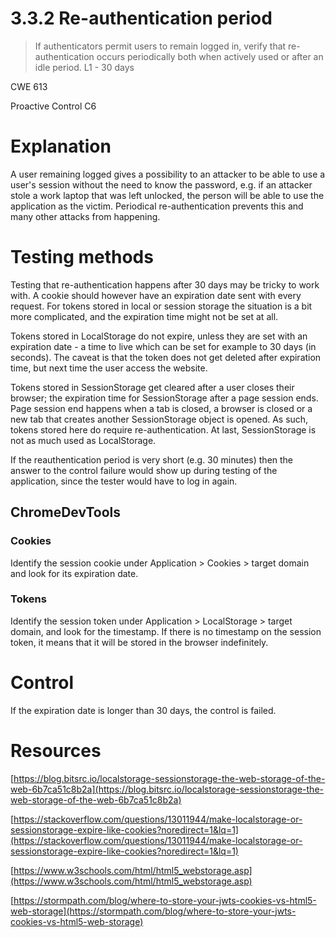 # 3.3.2 Re-authentication period

> If authenticators permit users to remain logged in, verify that re-authentication occurs periodically both when actively used or after an idle period. L1 - 30 days

CWE 613

Proactive Control C6

# Explanation

A user remaining logged gives a possibility to an attacker to be able to use a user's session without the need to know the password, e.g. if an attacker stole a work laptop that was left unlocked, the person will be able to use the application as the victim. Periodical re-authentication prevents this and many other attacks from happening. 

# Testing methods

Testing that re-authentication happens after 30 days may be tricky to work with. A cookie should however have an expiration date sent with every request. For tokens stored in local or session storage the situation is a bit more complicated, and the expiration time might not be set at all.

Tokens stored in LocalStorage do not expire, unless they are set with an expiration date - a time to live which can be set for example to 30 days (in seconds). The caveat is that the token does not get deleted after expiration time, but next time the user access the website. 

Tokens stored in SessionStorage get cleared after a user closes their browser; the expiration time for SessionStorage after a page session ends. Page session end happens when a tab is closed, a browser is closed or a new tab that creates another SessionStorage object is opened. As such, tokens stored here do require re-authentication. At last, SessionStorage is not as much used as LocalStorage.

If the reauthentication period is very short (e.g. 30 minutes) then the answer to the control failure  would show up during testing of the application, since the tester would have to log in again.

## ChromeDevTools

### Cookies

Identify the session cookie under Application > Cookies > target domain and look for its expiration date. 

### Tokens

Identify the session token under Application > LocalStorage > target domain, and look for the timestamp. If there is no timestamp on the session token, it means that it will be stored in the browser indefinitely.

# Control

If the expiration date is longer than 30 days, the control is failed.

# Resources

[https://blog.bitsrc.io/localstorage-sessionstorage-the-web-storage-of-the-web-6b7ca51c8b2a](https://blog.bitsrc.io/localstorage-sessionstorage-the-web-storage-of-the-web-6b7ca51c8b2a)

[https://stackoverflow.com/questions/13011944/make-localstorage-or-sessionstorage-expire-like-cookies?noredirect=1&lq=1](https://stackoverflow.com/questions/13011944/make-localstorage-or-sessionstorage-expire-like-cookies?noredirect=1&lq=1)

[https://www.w3schools.com/html/html5_webstorage.asp](https://www.w3schools.com/html/html5_webstorage.asp)

[https://stormpath.com/blog/where-to-store-your-jwts-cookies-vs-html5-web-storage](https://stormpath.com/blog/where-to-store-your-jwts-cookies-vs-html5-web-storage)